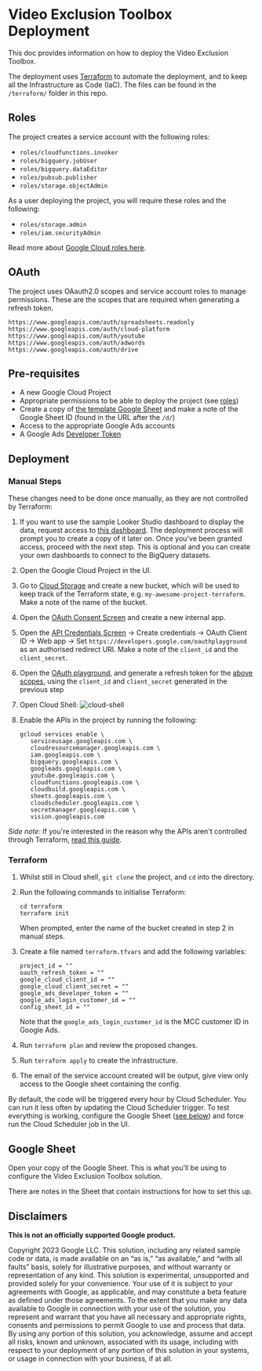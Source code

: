 # Video Exclusion Toolbox Deployment

This doc provides information on how to deploy the Video Exclusion Toolbox.

The deployment uses [Terraform](https://www.terraform.io/) to automate the
deployment, and to keep all the Infrastructure as Code (IaC). The files can be
found in the `/terraform/` folder in this repo.

## Roles
The project creates a service account with the following roles:

- `roles/cloudfunctions.invoker`
- `roles/bigquery.jobUser`
- `roles/bigquery.dataEditor`
- `roles/pubsub.publisher`
- `roles/storage.objectAdmin`

As a user deploying the project, you will require these roles and the following:

- `roles/storage.admin`
- `roles/iam.securityAdmin`

Read more about [Google Cloud roles here](
https://cloud.google.com/iam/docs/understanding-roles).

## OAuth
The project uses OAauth2.0 scopes and service account roles to manage
permissions. These are the scopes that are required when generating a refresh
token.

```
https://www.googleapis.com/auth/spreadsheets.readonly
https://www.googleapis.com/auth/cloud-platform
https://www.googleapis.com/auth/youtube
https://www.googleapis.com/auth/adwords
https://www.googleapis.com/auth/drive
```

## Pre-requisites

- A new Google Cloud Project
- Appropriate permissions to be able to deploy the project (see [roles](#roles))
- Create a copy of [the template Google Sheet](https://docs.google.com/spreadsheets/d/131Lfxw54bath7bsyhAcMHLG99rKkhL9XSTtMPsnZNTk/copy?usp=sharing&resourcekey=0-FtYQ8IxkFXRNQwim61iQbQ)
  and make a note of the Google Sheet ID (found in the URL after the `/d/`)
- Access to the appropriate Google Ads accounts
- A Google Ads [Developer Token](
  https://developers.google.com/google-ads/api/docs/first-call/dev-token)


## Deployment

### Manual Steps
These changes need to be done once manually, as they are not controlled by Terraform:

1. If you want to use the sample Looker Studio dashboard to display the data, 
   request access to [this dashboard](https://lookerstudio.google.com/c/reporting/2194043e-84bb-432b-b3e6-0553369745be). The deployment process will prompt you to create a copy of it later on. Once you've been granted access, proceed with the next step. This is optional and you can create your own dashboards to connect to the BigQuery datasets.
1. Open the Google Cloud Project in the UI.
1. Go to [Cloud Storage](https://console.cloud.google.com/storage/browser) and
   create a new bucket, which will be used to keep track of the Terraform state,
   e.g. `my-awesome-project-terraform`. Make a note of the name of the bucket.
1. Open the [OAuth Consent Screen](
   https://console.cloud.google.com/apis/credentials/consent) and create a new
   internal app.
1. Open the [API Credentials Screen](
   https://console.cloud.google.com/apis/credentials) -> Create credentials ->
   OAuth Client ID -> Web app -> Set
   `https://developers.google.com/oauthplayground` as an authorised redirect
   URI. Make a note of the `client_id` and the `client_secret`.
1. Open the [OAuth playground](https://developers.google.com/oauthplayground/#step1&scopes=https%3A//www.googleapis.com/auth/spreadsheets.readonly%20https%3A//www.googleapis.com/auth/cloud-platform%20https%3A//www.googleapis.com/auth/youtube%20https%3A//www.googleapis.com/auth/adwords&useDefaultOauthCred=checked),
   and generate a refresh token for the [above scopes](#oauth), using the
   `client_id` and `client_secret` generated in the previous step
1. Open Cloud Shell:
   ![cloud-shell](./images/cloud-shell.png)
1. Enable the APIs in the project by running the following:

   ```
   gcloud services enable \
      serviceusage.googleapis.com \
      cloudresourcemanager.googleapis.com \
      iam.googleapis.com \
      bigquery.googleapis.com \
      googleads.googleapis.com \
      youtube.googleapis.com \
      cloudfunctions.googleapis.com \
      cloudbuild.googleapis.com \
      sheets.googleapis.com \
      cloudscheduler.googleapis.com \
      secretmanager.googleapis.com \
      vision.googleapis.com
   ```

_Side note_: If you're interested in the reason why the APIs aren't controlled
through Terraform, [read this guide](
https://medium.com/rockedscience/how-to-fully-automate-the-deployment-of-google-cloud-platform-projects-with-terraform-16c33f1fb31f).

### Terraform

1. Whilst still in Cloud shell, `git clone` the project, and `cd` into the
   directory.
1. Run the following commands to initialise Terraform:
   ```
   cd terraform
   terraform init
   ```
   When prompted, enter the name of the bucket created in step 2 in manual
   steps.

1. Create a file named `terraform.tfvars` and add the following variables:
   ```
   project_id = ""
   oauth_refresh_token = ""
   google_cloud_client_id = ""
   google_cloud_client_secret = ""
   google_ads_developer_token = ""
   google_ads_login_customer_id = ""
   config_sheet_id = ""
   ```
   Note that the `google_ads_login_customer_id` is the MCC customer ID in Google
   Ads.

1. Run `terraform plan` and review the proposed changes.
1. Run `terraform apply` to create the infrastructure.
1. The email of the service account created will be output, give view only
   access to the Google sheet containing the config.

By default, the code will be triggered every hour by Cloud Scheduler. You can run it less often by updating the Cloud Scheduler trigger.
To test everything is working, configure the Google Sheet ([see below](#google-sheet)) and force run the Cloud Scheduler job in the UI.


## Google Sheet

Open your copy of the Google Sheet. This is what you'll be using to configure
the Video Exclusion Toolbox solution.

There are notes in the Sheet that contain instructions for how to set this up.

## Disclaimers
__This is not an officially supported Google product.__

Copyright 2023 Google LLC. This solution, including any related sample code or
data, is made available on an “as is,” “as available,” and “with all faults”
basis, solely for illustrative purposes, and without warranty or representation
of any kind. This solution is experimental, unsupported and provided solely for
your convenience. Your use of it is subject to your agreements with Google, as
applicable, and may constitute a beta feature as defined under those agreements.
To the extent that you make any data available to Google in connection with your
use of the solution, you represent and warrant that you have all necessary and
appropriate rights, consents and permissions to permit Google to use and process
that data. By using any portion of this solution, you acknowledge, assume and
accept all risks, known and unknown, associated with its usage, including with
respect to your deployment of any portion of this solution in your systems, or
usage in connection with your business, if at all.
